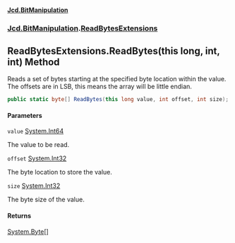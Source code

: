 #### [Jcd.BitManipulation](index.md 'index')
### [Jcd.BitManipulation](Jcd.BitManipulation.md 'Jcd.BitManipulation').[ReadBytesExtensions](Jcd.BitManipulation.ReadBytesExtensions.md 'Jcd.BitManipulation.ReadBytesExtensions')

## ReadBytesExtensions.ReadBytes(this long, int, int) Method

Reads a set of bytes starting at the specified byte location within the value.  
The offsets are in LSB, this means the array will be little endian.

```csharp
public static byte[] ReadBytes(this long value, int offset, int size);
```
#### Parameters

<a name='Jcd.BitManipulation.ReadBytesExtensions.ReadBytes(thislong,int,int).value'></a>

`value` [System.Int64](https://docs.microsoft.com/en-us/dotnet/api/System.Int64 'System.Int64')

The value to be read.

<a name='Jcd.BitManipulation.ReadBytesExtensions.ReadBytes(thislong,int,int).offset'></a>

`offset` [System.Int32](https://docs.microsoft.com/en-us/dotnet/api/System.Int32 'System.Int32')

The byte location to store the value.

<a name='Jcd.BitManipulation.ReadBytesExtensions.ReadBytes(thislong,int,int).size'></a>

`size` [System.Int32](https://docs.microsoft.com/en-us/dotnet/api/System.Int32 'System.Int32')

The byte size of the value.

#### Returns
[System.Byte](https://docs.microsoft.com/en-us/dotnet/api/System.Byte 'System.Byte')[[]](https://docs.microsoft.com/en-us/dotnet/api/System.Array 'System.Array')